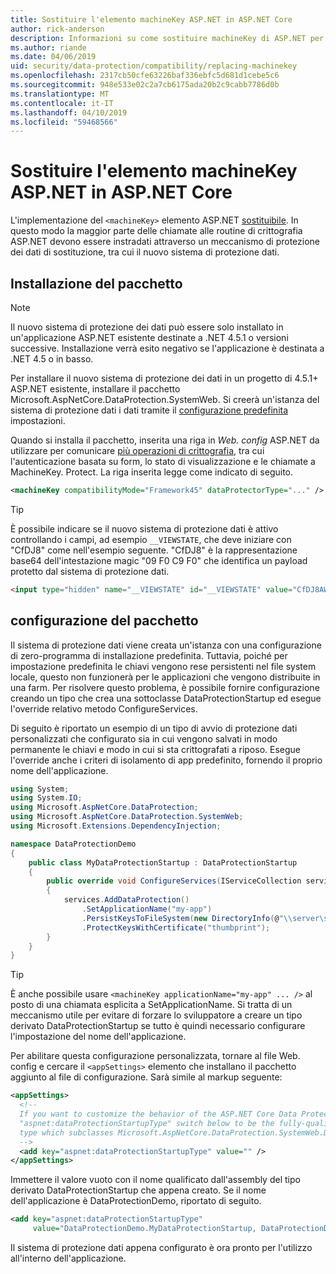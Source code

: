```yaml
---
title: Sostituire l'elemento machineKey ASP.NET in ASP.NET Core
author: rick-anderson
description: Informazioni su come sostituire machineKey di ASP.NET per consentire l'uso di un sistema di protezione dati nuovi e più sicuro.
ms.author: riande
ms.date: 04/06/2019
uid: security/data-protection/compatibility/replacing-machinekey
ms.openlocfilehash: 2317cb50cfe63226baf336ebfc5d681d1cebe5c6
ms.sourcegitcommit: 948e533e02c2a7cb6175ada20b2c9cabb7786d0b
ms.translationtype: MT
ms.contentlocale: it-IT
ms.lasthandoff: 04/10/2019
ms.locfileid: "59468566"
---
```

# <a name="replace-the-aspnet-machinekey-in-aspnet-core"></a>Sostituire l'elemento machineKey ASP.NET in ASP.NET Core

<a name="compatibility-replacing-machinekey"></a>

L'implementazione del `<machineKey>` elemento ASP.NET [sostituibile](https://blogs.msdn.microsoft.com/webdev/2012/10/23/cryptographic-improvements-in-asp-net-4-5-pt-2/). In questo modo la maggior parte delle chiamate alle routine di crittografia ASP.NET devono essere instradati attraverso un meccanismo di protezione dei dati di sostituzione, tra cui il nuovo sistema di protezione dati.

## <a name="package-installation"></a>Installazione del pacchetto

> [!NOTE]
> Il nuovo sistema di protezione dei dati può essere solo installato in un'applicazione ASP.NET esistente destinate a .NET 4.5.1 o versioni successive. Installazione verrà esito negativo se l'applicazione è destinata a .NET 4.5 o in basso.

Per installare il nuovo sistema di protezione dei dati in un progetto di 4.5.1+ ASP.NET esistente, installare il pacchetto Microsoft.AspNetCore.DataProtection.SystemWeb. Si creerà un'istanza del sistema di protezione dati i dati tramite il [configurazione predefinita](xref:security/data-protection/configuration/default-settings) impostazioni.

Quando si installa il pacchetto, inserita una riga in *Web. config* ASP.NET da utilizzare per comunicare [più operazioni di crittografia](https://blogs.msdn.microsoft.com/webdev/2012/10/23/cryptographic-improvements-in-asp-net-4-5-pt-2/), tra cui l'autenticazione basata su form, lo stato di visualizzazione e le chiamate a MachineKey. Protect. La riga inserita legge come indicato di seguito.

```xml
<machineKey compatibilityMode="Framework45" dataProtectorType="..." />
```

>[!TIP]
> È possibile indicare se il nuovo sistema di protezione dati è attivo controllando i campi, ad esempio `__VIEWSTATE`, che deve iniziare con "CfDJ8" come nell'esempio seguente. "CfDJ8" è la rappresentazione base64 dell'intestazione magic "09 F0 C9 F0" che identifica un payload protetto dal sistema di protezione dati.

```html
<input type="hidden" name="__VIEWSTATE" id="__VIEWSTATE" value="CfDJ8AWPr2EQPTBGs3L2GCZOpk...">
```

## <a name="package-configuration"></a>configurazione del pacchetto

Il sistema di protezione dati viene creata un'istanza con una configurazione di zero-programma di installazione predefinita. Tuttavia, poiché per impostazione predefinita le chiavi vengono rese persistenti nel file system locale, questo non funzionerà per le applicazioni che vengono distribuite in una farm. Per risolvere questo problema, è possibile fornire configurazione creando un tipo che crea una sottoclasse DataProtectionStartup ed esegue l'override relativo metodo ConfigureServices.

Di seguito è riportato un esempio di un tipo di avvio di protezione dati personalizzati che configurato sia in cui vengono salvati in modo permanente le chiavi e modo in cui si sta crittografati a riposo. Esegue l'override anche i criteri di isolamento di app predefinito, fornendo il proprio nome dell'applicazione.

```csharp
using System;
using System.IO;
using Microsoft.AspNetCore.DataProtection;
using Microsoft.AspNetCore.DataProtection.SystemWeb;
using Microsoft.Extensions.DependencyInjection;

namespace DataProtectionDemo
{
    public class MyDataProtectionStartup : DataProtectionStartup
    {
        public override void ConfigureServices(IServiceCollection services)
        {
            services.AddDataProtection()
                .SetApplicationName("my-app")
                .PersistKeysToFileSystem(new DirectoryInfo(@"\\server\share\myapp-keys\"))
                .ProtectKeysWithCertificate("thumbprint");
        }
    }
}
```

>[!TIP]
> È anche possibile usare `<machineKey applicationName="my-app" ... />` al posto di una chiamata esplicita a SetApplicationName. Si tratta di un meccanismo utile per evitare di forzare lo sviluppatore a creare un tipo derivato DataProtectionStartup se tutto è quindi necessario configurare l'impostazione del nome dell'applicazione.

Per abilitare questa configurazione personalizzata, tornare al file Web. config e cercare il `<appSettings>` elemento che installano il pacchetto aggiunto al file di configurazione. Sarà simile al markup seguente:

```xml
<appSettings>
  <!--
  If you want to customize the behavior of the ASP.NET Core Data Protection stack, set the
  "aspnet:dataProtectionStartupType" switch below to be the fully-qualified name of a
  type which subclasses Microsoft.AspNetCore.DataProtection.SystemWeb.DataProtectionStartup.
  -->
  <add key="aspnet:dataProtectionStartupType" value="" />
</appSettings>
```

Immettere il valore vuoto con il nome qualificato dall'assembly del tipo derivato DataProtectionStartup che appena creato. Se il nome dell'applicazione è DataProtectionDemo, riportato di seguito.

```xml
<add key="aspnet:dataProtectionStartupType"
     value="DataProtectionDemo.MyDataProtectionStartup, DataProtectionDemo" />
```

Il sistema di protezione dati appena configurato è ora pronto per l'utilizzo all'interno dell'applicazione.
